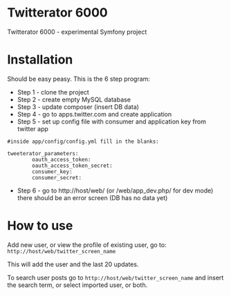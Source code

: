 # Twitterator 6000

Twitterator 6000 - experimental Symfony project

# Installation

Should be easy peasy. This is the 6 step program:
- Step 1 - clone the project 
- Step 2 - create empty MySQL database
- Step 3 - update composer (insert DB data)
- Step 4 - go to apps.twitter.com and create application
- Step 5 - set up config file with consumer and application key from twitter app

```
#inside app/config/config.yml fill in the blanks:

tweeterator_parameters:
        oauth_access_token:
        oauth_access_token_secret:
        consumer_key:
        consumer_secret:
```
 
- Step 6 - go to http://host/web/ (or /web/app_dev.php/ for dev mode) there should be an error screen (DB has no data yet)

# How to use

Add new user, or view the profile of existing user, go to:
``` http://host/web/twitter_screen_name ``` 

This will add the user and the last 20 updates.

To search user posts go to ```http://host/web/twitter_screen_name``` and insert the search term, or select imported user, or both. 

